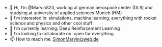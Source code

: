- 👋 Hi, I’m @MarvinS23, working at german aerospace center (DLR) and studying at university of applied sciences Munich (HM)
- 👀 I’m interested in: simulations, machine learning, everything with rocket science and physics and other cool stuff
- 🌱 I’m currently learning: Deep Reinforcement Learning
- 💞️ I’m looking to collaborate on: open for everything
- 📫 How to reach me: SimonMarvin@web.de

<!---
MarvinS23/MarvinS23 is a ✨ special ✨ repository because its `README.md` (this file) appears on your GitHub profile.
You can click the Preview link to take a look at your changes.
--->
